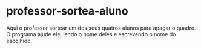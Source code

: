 # professor-sortea-aluno
Aqui o professor sortear um dos seus quatros alunos para apagar o quadro. O programa ajude ele, lendo o nome deles e escrevendo o nome do escolhido.
